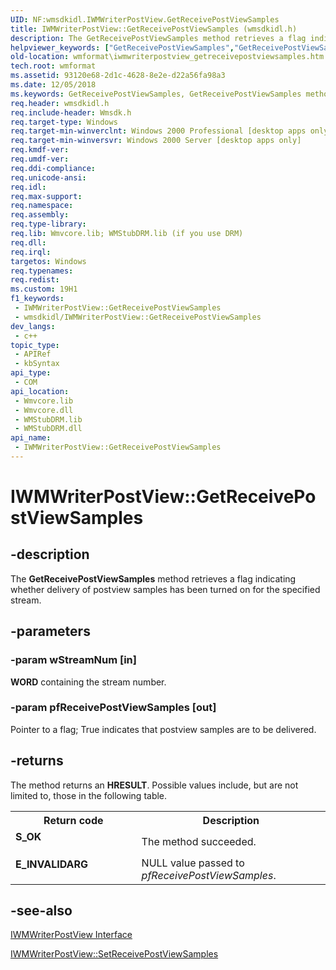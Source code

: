 ```yaml
---
UID: NF:wmsdkidl.IWMWriterPostView.GetReceivePostViewSamples
title: IWMWriterPostView::GetReceivePostViewSamples (wmsdkidl.h)
description: The GetReceivePostViewSamples method retrieves a flag indicating whether delivery of postview samples has been turned on for the specified stream.
helpviewer_keywords: ["GetReceivePostViewSamples","GetReceivePostViewSamples method [windows Media Format]","GetReceivePostViewSamples method [windows Media Format]","IWMWriterPostView interface","IWMWriterPostView interface [windows Media Format]","GetReceivePostViewSamples method","IWMWriterPostView.GetReceivePostViewSamples","IWMWriterPostView::GetReceivePostViewSamples","IWMWriterPostViewGetReceivePostViewSamples","wmformat.iwmwriterpostview_getreceivepostviewsamples","wmsdkidl/IWMWriterPostView::GetReceivePostViewSamples"]
old-location: wmformat\iwmwriterpostview_getreceivepostviewsamples.htm
tech.root: wmformat
ms.assetid: 93120e68-2d1c-4628-8e2e-d22a56fa98a3
ms.date: 12/05/2018
ms.keywords: GetReceivePostViewSamples, GetReceivePostViewSamples method [windows Media Format], GetReceivePostViewSamples method [windows Media Format],IWMWriterPostView interface, IWMWriterPostView interface [windows Media Format],GetReceivePostViewSamples method, IWMWriterPostView.GetReceivePostViewSamples, IWMWriterPostView::GetReceivePostViewSamples, IWMWriterPostViewGetReceivePostViewSamples, wmformat.iwmwriterpostview_getreceivepostviewsamples, wmsdkidl/IWMWriterPostView::GetReceivePostViewSamples
req.header: wmsdkidl.h
req.include-header: Wmsdk.h
req.target-type: Windows
req.target-min-winverclnt: Windows 2000 Professional [desktop apps only],Windows Media Format 7 SDK, or later versions of the SDK
req.target-min-winversvr: Windows 2000 Server [desktop apps only]
req.kmdf-ver: 
req.umdf-ver: 
req.ddi-compliance: 
req.unicode-ansi: 
req.idl: 
req.max-support: 
req.namespace: 
req.assembly: 
req.type-library: 
req.lib: Wmvcore.lib; WMStubDRM.lib (if you use DRM)
req.dll: 
req.irql: 
targetos: Windows
req.typenames: 
req.redist: 
ms.custom: 19H1
f1_keywords:
 - IWMWriterPostView::GetReceivePostViewSamples
 - wmsdkidl/IWMWriterPostView::GetReceivePostViewSamples
dev_langs:
 - c++
topic_type:
 - APIRef
 - kbSyntax
api_type:
 - COM
api_location:
 - Wmvcore.lib
 - Wmvcore.dll
 - WMStubDRM.lib
 - WMStubDRM.dll
api_name:
 - IWMWriterPostView::GetReceivePostViewSamples
---
```


# IWMWriterPostView::GetReceivePostViewSamples


## -description

The <b>GetReceivePostViewSamples</b> method retrieves a flag indicating whether delivery of postview samples has been turned on for the specified stream.

## -parameters

### -param wStreamNum [in]

<b>WORD</b> containing the stream number.

### -param pfReceivePostViewSamples [out]

Pointer to a flag; True indicates that postview samples are to be delivered.

## -returns

The method returns an <b>HRESULT</b>. Possible values include, but are not limited to, those in the following table.

<table>
<tr>
<th>Return code</th>
<th>Description</th>
</tr>
<tr>
<td width="40%">
<dl>
<dt><b>S_OK</b></dt>
</dl>
</td>
<td width="60%">
The method succeeded.

</td>
</tr>
<tr>
<td width="40%">
<dl>
<dt><b>E_INVALIDARG</b></dt>
</dl>
</td>
<td width="60%">
NULL value passed to <i>pfReceivePostViewSamples</i>.

</td>
</tr>
</table>

## -see-also

<a href="/windows/desktop/api/wmsdkidl/nn-wmsdkidl-iwmwriterpostview">IWMWriterPostView Interface</a>



<a href="/windows/desktop/api/wmsdkidl/nf-wmsdkidl-iwmwriterpostview-setreceivepostviewsamples">IWMWriterPostView::SetReceivePostViewSamples</a>

